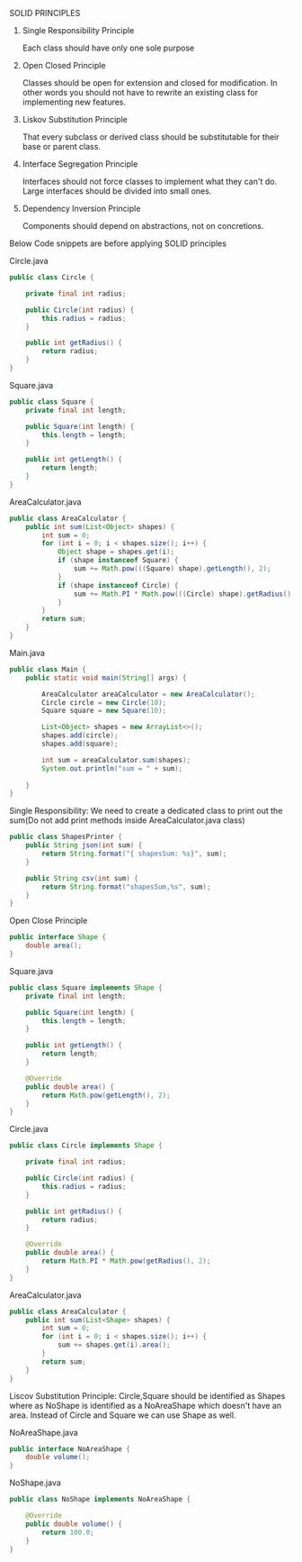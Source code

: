 SOLID PRINCIPLES

1) Single Responsibility Principle
    
    Each class should have only one sole purpose

2) Open Closed Principle
    
    Classes should be open for extension and closed for modification. 
    In other words you should not have to rewrite an existing class for implementing new features.
    
3) Liskov Substitution Principle

    That every subclass or derived class should be substitutable for their base or parent class.
    
4) Interface Segregation Principle

    Interfaces should not force classes to implement what they can't do. Large interfaces should be divided into small ones.

5) Dependency Inversion Principle

    Components should depend on abstractions, not on concretions.

Below Code snippets are before applying SOLID principles

Circle.java
~~~java
public class Circle {

    private final int radius;

    public Circle(int radius) {
        this.radius = radius;
    }

    public int getRadius() {
        return radius;
    }
}
~~~

Square.java
~~~java
public class Square {
    private final int length;

    public Square(int length) {
        this.length = length;
    }

    public int getLength() {
        return length;
    }
}
~~~

AreaCalculator.java
~~~java
public class AreaCalculator {
    public int sum(List<Object> shapes) {
        int sum = 0;
        for (int i = 0; i < shapes.size(); i++) {
            Object shape = shapes.get(i);
            if (shape instanceof Square) {
                sum += Math.pow(((Square) shape).getLength(), 2);
            }
            if (shape instanceof Circle) {
                sum += Math.PI * Math.pow(((Circle) shape).getRadius(), 2);
            }
        }
        return sum;
    }
}
~~~

Main.java
~~~java
public class Main {
    public static void main(String[] args) {

        AreaCalculator areaCalculator = new AreaCalculator();
        Circle circle = new Circle(10);
        Square square = new Square(10);

        List<Object> shapes = new ArrayList<>();
        shapes.add(circle);
        shapes.add(square);

        int sum = areaCalculator.sum(shapes);
        System.out.println("sum = " + sum);
        
    }
}
~~~

Single Responsibility: We need to create a dedicated class to print out the sum(Do not add print methods inside AreaCalculator.java class)

~~~java
public class ShapesPrinter {
    public String json(int sum) {
        return String.format("{ shapesSum: %s}", sum);
    }

    public String csv(int sum) {
        return String.format("shapesSum,%s", sum);
    }
}
~~~

Open Close Principle

~~~java
public interface Shape {
    double area();
}
~~~

Square.java
~~~java
public class Square implements Shape {
    private final int length;

    public Square(int length) {
        this.length = length;
    }

    public int getLength() {
        return length;
    }

    @Override
    public double area() {
        return Math.pow(getLength(), 2);
    }
}
~~~

Circle.java
~~~java
public class Circle implements Shape {

    private final int radius;

    public Circle(int radius) {
        this.radius = radius;
    }

    public int getRadius() {
        return radius;
    }

    @Override
    public double area() {
        return Math.PI * Math.pow(getRadius(), 2);
    }
}
~~~

AreaCalculator.java
~~~java
public class AreaCalculator {
    public int sum(List<Shape> shapes) {
        int sum = 0;
        for (int i = 0; i < shapes.size(); i++) {
            sum += shapes.get(i).area();
        }
        return sum;
    }
}
~~~

Liscov Substitution Principle: Circle,Square should be identified as Shapes where as NoShape is identified as a NoAreaShape which doesn't have an area. Instead of Circle and Square we can use Shape as well.

NoAreaShape.java
~~~java
public interface NoAreaShape {
    double volume();
}
~~~

NoShape.java
~~~java
public class NoShape implements NoAreaShape {

    @Override
    public double volume() {
        return 100.0;
    }
}
~~~